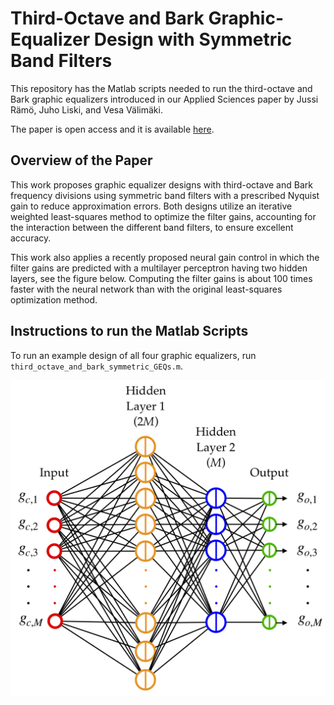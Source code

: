 # Third-Octave and Bark Graphic-Equalizer Design with Symmetric Band Filters
This repository has the Matlab scripts needed to run the third-octave and Bark graphic equalizers introduced in our Applied Sciences paper by Jussi Rämö, Juho Liski, and Vesa Välimäki.

The paper is open access and it is available [here](https://www.mdpi.com/2076-3417/10/4/1222).

## Overview of the Paper
This work proposes graphic equalizer designs with third-octave and Bark frequency divisions using symmetric band filters with a prescribed Nyquist gain to reduce approximation errors. Both designs utilize an iterative weighted least-squares method to optimize the filter gains, accounting for the interaction between the different band filters, to ensure excellent accuracy.

This work also applies a recently proposed neural gain control in which the filter gains are predicted with a multilayer perceptron having two hidden layers, see the figure below. Computing the filter gains is about 100 times faster with the neural network than with the original least-squares optimization method.  

## Instructions to run the Matlab Scripts
To run an example design of all four graphic equalizers, run `third_octave_and_bark_symmetric_GEQs.m`.

![Fig. 1. Neural Network](./neuralNet.png)
